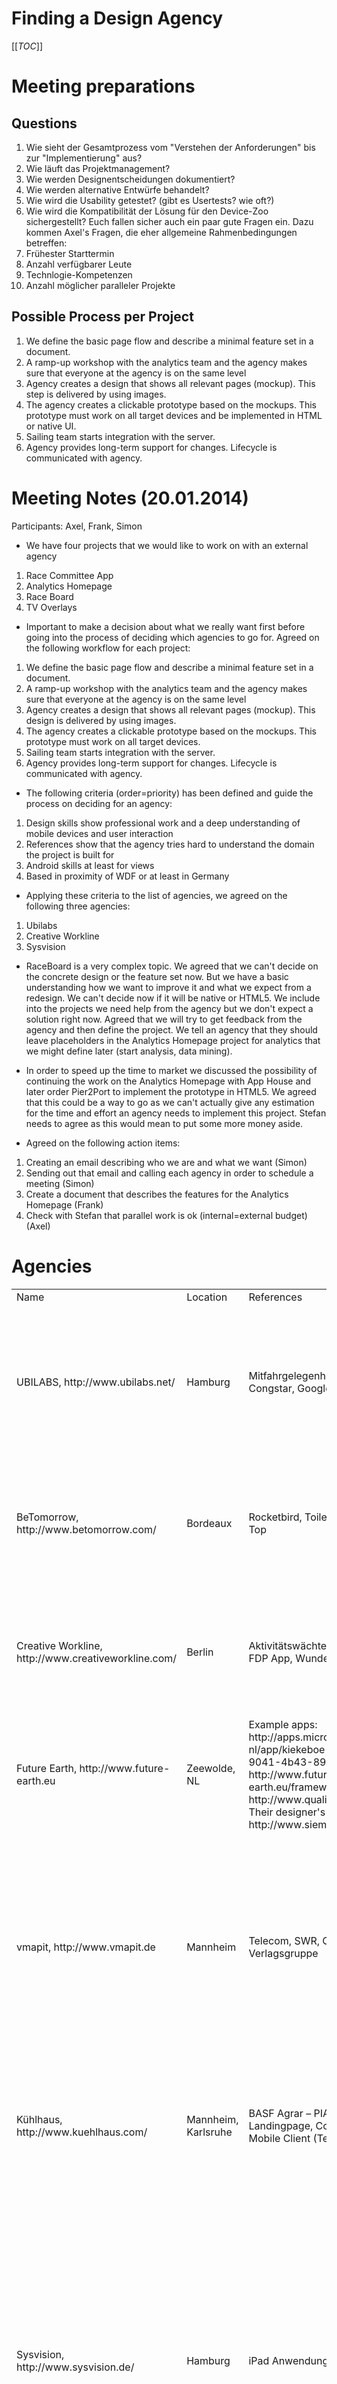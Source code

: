 # Finding a Design Agency

[[_TOC_]]

# Meeting preparations

## Questions

1. Wie sieht der Gesamtprozess vom "Verstehen der Anforderungen" bis zur 
"Implementierung" aus? 
2. Wie läuft das Projektmanagement? 
3. Wie werden Designentscheidungen dokumentiert? 
4. Wie werden alternative Entwürfe behandelt? 
5. Wie wird die Usability getestet? (gibt es Usertests? wie oft?) 
6. Wie wird die Kompatibilität der Lösung für den Device-Zoo sichergestellt? 
Euch fallen sicher auch ein paar gute Fragen ein. Dazu kommen Axel's 
Fragen, die eher allgemeine Rahmenbedingungen betreffen: 
7. Frühester Starttermin 
8. Anzahl verfügbarer Leute 
9. Technlogie-Kompetenzen 
10. Anzahl möglicher paralleler Projekte

## Possible Process per Project

1. We define the basic page flow and describe a minimal feature set in a document.
2. A ramp-up workshop with the analytics team and the agency makes sure that everyone at the agency is on the same level
3. Agency creates a design that shows all relevant pages (mockup). This step is delivered by using images.
4. The agency creates a clickable prototype based on the mockups. This prototype must work on all target devices and be implemented in HTML or native UI.
5. Sailing team starts integration with the server.
6. Agency provides long-term support for changes. Lifecycle is communicated with agency.


# Meeting Notes (20.01.2014)

Participants: Axel, Frank, Simon

- We have four projects that we would like to work on with an external agency

1. Race Committee App
2. Analytics Homepage
3. Race Board
4. TV Overlays

- Important to make a decision about what we really want first before going into the process of deciding which agencies to go for. Agreed on the following workflow for each project:

1. We define the basic page flow and describe a minimal feature set in a document.
2. A ramp-up workshop with the analytics team and the agency makes sure that everyone at the agency is on the same level
3. Agency creates a design that shows all relevant pages (mockup). This design is delivered by using images.
4. The agency creates a clickable prototype based on the mockups. This prototype must work on all target devices.
5. Sailing team starts integration with the server.
6. Agency provides long-term support for changes. Lifecycle is communicated with agency.

- The following criteria (order=priority) has been defined and guide the process on deciding for an agency:

1. Design skills show professional work and a deep understanding of mobile devices and user interaction
2. References show that the agency tries hard to understand the domain the project is built for
3. Android skills at least for views
4. Based in proximity of WDF or at least in Germany

- Applying these criteria to the list of agencies, we agreed on the following three agencies:

1. Ubilabs
2. Creative Workline
3. Sysvision

- RaceBoard is a very complex topic. We agreed that we can't decide on the concrete design or the feature set now. But we have a basic understanding how we want to improve it and what we expect from a redesign. We can't decide now if it will be native or HTML5. We include into the projects we need help from the agency but we don't expect a solution right now. Agreed that we will try to get feedback from the agency and then define the project. We tell an agency that they should leave placeholders in the Analytics Homepage project for analytics that we might define later (start analysis, data mining).

- In order to speed up the time to market we discussed the possibility of continuing the work on the Analytics Homepage with App House and later order Pier2Port to implement the prototype in HTML5. We agreed that this could be a way to go as we can't actually give any estimation for the time and effort an agency needs to implement this project. Stefan needs to agree as this would mean to put some more money aside.

- Agreed on the following action items:

1. Creating an email describing who we are and what we want (Simon)
2. Sending out that email and calling each agency in order to schedule a meeting (Simon)
3. Create a document that describes the features for the Analytics Homepage (Frank)
4. Check with Stefan that parallel work is ok (internal=external budget) (Axel)

# Agencies

<table>
  <tr>
     <td>Name</td>
     <td>Location</td>
     <td>References</td>
     <td>Notes</td>
     <td>Contact</td>
  </tr>
  <tr>
     <td>UBILABS, http://www.ubilabs.net/</td>
     <td>Hamburg</td>
     <td>Mitfahrgelegenheit, Swiss Post, Congstar, Google IO Sandbox</td>
     <td>They seem to have great experience with non-native mobile apps. Until now they have released two Android apps (Hamburg City, Deals@KKiosk) that look good.</td>
     <td>Samuel Oey, oey@ubilabs.net</td>
  </tr>
  <tr>
     <td>BeTomorrow, http://www.betomorrow.com/</td>
     <td>Bordeaux</td>
     <td>Rocketbird, Toilet Finder, Paris Metro Top</td>
     <td>They don't seem to have any experience with Android apps. They mostly do iOS applications and also seem to be focused on games.</td>
     <td></td>
  </tr>
  <tr>
     <td>Creative Workline, http://www.creativeworkline.com/</td>
     <td>Berlin</td>
     <td>Aktivitätswächter, Gutschein des Tages, FDP App, Wunderlist</td>
     <td>Seem to have some experience with mobile apps including Android Platform. References look quite good.</td>
     <td></td>
  </tr>
  <tr>
     <td>Future Earth, http://www.future-earth.eu</td>
     <td>Zeewolde, NL</td>
     <td>Example apps: http://apps.microsoft.com/windows/nl-nl/app/kiekeboe-world/5acf1e9c-9041-4b43-89d2-902b06bdef06, http://www.future-earth.eu/framework/, http://www.qualitycounts.eu/about.html.<br>
         Their designer's web site: http://www.siemenvandijk.nl/</td>
     <td>Their greatest benefit is an in-depth knowledge of GWT, paired with what seem to be reasonable design skills.</td>
     <td></td>
  </tr>
  <tr>
     <td>vmapit, http://www.vmapit.de</td>
     <td>Mannheim</td>
     <td>Telecom, SWR, Cornelsen Verlagsgruppe</td>
     <td>These guys are coming from server side development and moved into mobile development 4 years ago. They have good understanding of both domains but probably don't have good designers in the team (have to check).</td>
     <td></td>
  </tr>
  <tr>
     <td>Kühlhaus, http://www.kuehlhaus.com/</td>
     <td>Mannheim, Karlsruhe</td>
     <td>BASF Agrar – PIA App, GLS Landingpage, Communication Platform Mobile Client (Telekom)</td>
     <td>Design looks a bit aged but ok. They do not seem to have any experience with Android but mobile HTML looks ok.</td>
     <td></td>
  </tr>
  <tr>
     <td>Sysvision, http://www.sysvision.de/</td>
     <td>Hamburg</td>
     <td>iPad Anwendung für Lufthansa</td>
     <td>Design skills look ok. iPad App for Lufthansa looks good that also holds for the dispatch management. Seems that they also have skills in Android development. Jens: Good, effective colabortation for STG Training app. Assuming decent backend skills. Unwillling to use cross-platform technology, native-only.</td>
     <td>Daniel Wischer, daniel.wischer@sysvision.de</td>
  </tr>
  <tr>
     <td>http://www.nodapo.de/</td>
     <td>Hamburg</td>
     <td>
ELBNAH IT-SYSTEME GmbH
Ansprechpartner Herr Pascal Oblonczek
E-Mail: pco@elbnah.com
Telefon: 040 / 55 61 30 13
<br><br>
Drupaldise UG (haftungsbeschränkt)
Ansprechpartner Herr Christian Steiger
E-Mail: christian.steiger@drupaldise.com
Telefon: 040 / 22 81 72 62 0
</td>
     <td>Jens: Alexander Poschmann made diploma thesis with GWT <br> Simon: Looking techie and inexperienced</td>
     <td>Alexander Poschmann a.poschmann@nodapo.de</td>
  </tr>
  <tr>
     <td>http://www.arcbees.com/</td>
     <td>Montreal !!</td>
     <td></td>
     <td>Jens: Met at GWT.create. Have two members in GWT board.</td>
     <td></td>
  </tr>
  <tr>
     <td>http://www.oio.de/</td>
     <td>Mannheim, Karlsruhe</td>
     <td></td>
     <td>Jens: Met at GWT.create.</td>
     <td></td>
  </tr>
</table>

# Final Decision

## Decision Matrix

<table>
<tr>
  <td>Objective</td>
  <td>Sovanta (Heidelberg)</td>
  <td>Ubilabs (Hamburg)</td>
  <td>Digital Sunray (Wien)</td>
  <td>Creative Workline (Berlin)</td>
  <td>GMR (London)</td>
  <td>Pier2Port (Hamburg)</td>
</tr>
<tr>
  <td>Office Location</td>
  <td>++</td>
  <td>+ (STG)</td>
  <td>0</td>
  <td>0</td>
  <td>0</td>
  <td>+</td>
</tr>
<tr>
  <td>Mobile HTML Knowledge, References and Developers?</td>
  <td>++</td>
  <td>++</td>
  <td>+</td>
  <td>++</td>
  <td>?</td>
  <td>+</td>
</tr>
<tr>
  <td>Android Knowledge, References and Developers?</td>
  <td>+ (more iOS)</td>
  <td>+</td>
  <td>++</td>
  <td>++</td>
  <td>? (no news)</td>
  <td>0</td>
</tr>
<tr>
  <td>iOS skills, References and Developers?</td>
  <td>++</td>
  <td>++</td>
  <td>+</td>
  <td>+</td>
  <td>?</td>
  <td>0</td>
</tr>
<tr>
  <td>Professional Meeting at the office in terms of preparation and participants?</td>
  <td>++</td>
  <td>++</td>
  <td>+</td>
  <td>-</td>
  <td>0</td>
  <td>0</td>
</tr>
<tr>
  <td>GWT Knowledge?</td>
  <td>0</td>
  <td>0</td>
  <td>0</td>
  <td>0</td>
  <td>0</td>
  <td>0</td>
</tr>
<tr>
  <td>Technical Knowledge (GIT, Web-Technologies, Programming Languages)?</td>
  <td>+</td>
  <td>+</td>
  <td>+</td>
  <td>+</td>
  <td>+</td>
  <td>+</td>
</tr>
<tr>
  <td>Knowledge of Sailing Domain?</td>
  <td>0</td>
  <td>0</td>
  <td>0</td>
  <td>0</td>
  <td>++</td>
  <td>+</td>
</tr>
<tr>
  <td>Transformation of domain knowledge to design ideas (general)*</td>
  <td>+</td>
  <td>++</td>
  <td>-</td>
  <td>+</td>
  <td>0</td>
  <td>+</td>
</tr>
<tr>
  <td>Team size of developers and designers (10+)?</td>
  <td>++ (30)</td>
  <td>+ (20)</td>
  <td>0 (10)</td>
  <td>0 (10)</td>
  <td>++ (30)</td>
  <td>0 (10)</td>
</tr>
<tr>
  <td>SAP Preferred Supplier?</td>
  <td>+</td>
  <td>0</td>
  <td>0</td>
  <td>0</td>
  <td>0</td>
  <td>0</td>
</tr>
<tr>
  <td>Cost per day (developer)</td>
  <td>- (~1000)</td>
  <td>0 (~800)</td>
  <td>0 (~800)</td>
  <td>+ (~700)</td>
  <td>- (~900)</td>
  <td>- (~900)</td>
</tr>
<tr>
  <td>Task (Redesign of Homepage)</td>
  <td>++</td>
  <td>++</td>
  <td>-</td>
  <td>0</td>
  <td>0</td>
  <td>0</td>
</tr>
<tr>
  <td>Argumentation of task solution*</td>
  <td>0</td>
  <td>++</td>
  <td>+</td>
  <td>0</td>
  <td>0</td>
  <td>0</td>
</tr>
<tr>
  <td>Transformation of domain knowledge to design ideas (Homepage task)*</td>
  <td>+</td>
  <td>++</td>
  <td>-</td>
  <td>0</td>
  <td>0</td>
  <td>0</td>
</tr>
<tr>
  <td>Sympathy factor (gut feeling)</td>
  <td>0</td>
  <td>++</td>
  <td>0</td>
  <td>+</td>
  <td>0</td>
  <td>++</td>
</tr>
<tr>
  <td>&nbsp;</td>
  <td><b>16</b></td>
  <td><b>20</b></td>
  <td>5</td>
  <td>9</td>
  <td>3</td>
  <td>5</td>
</tr>
</table>

Items marked with * have a heigher weight in theory. This weight is not reflected in the bare numbers.

## Comments

<table>
<tr>
  <td>Objective</td>
  <td>Sovanta (Heidelberg)</td>
  <td>Ubilabs (Hamburg)</td>
</tr>
<tr>
  <td>General Comments (pro)</td>
  <td>Supported by Claus Heinrich, professional environment, near SAP headquarters, good design skills, big team</td>
  <td>Very good design skills, good transformation of domain knowledge to design and user interaction, many location based</td>
</tr>
<tr>
  <td>General Comments (contra)</td>
  <td></td>
  <td></td>
</tr>
</table>

## Resumee